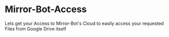 # Mirror-Bot-Access
Lets get your Access to Mirror-Bot's Cloud to easily access your requested Files from Google Drive itself
